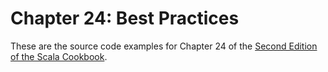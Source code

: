 # Chapter 24: Best Practices

These are the source code examples for 
Chapter 24 of the [Second Edition of the Scala Cookbook](https://www.amazon.com/Scala-Cookbook-Object-Oriented-Functional-Programming-dp-1492051543/dp/1492051543).

